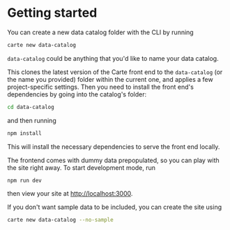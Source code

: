 # Getting started

You can create a new data catalog folder with the CLI by running

```sh
carte new data-catalog
```
`data-catalog` could be anything that you'd like to name your data catalog.

This clones the latest version of the Carte front end to the `data-catalog` (or the name you provided) folder within the current one, and applies a few project-specific settings.
Then you need to install the front end's dependencies by going into the catalog's folder:
```sh
cd data-catalog
```

and then running

```sh
npm install
```

This will install the necessary dependencies to serve the front end locally.

The frontend comes with dummy data prepopulated, so you can play with the site right away. To start development mode, run
```sh
npm run dev
```
then view your site at [http://localhost:3000](http://localhost:3000).

If you don't want sample data to be included, you can create the site using
```sh
carte new data-catalog --no-sample
```
